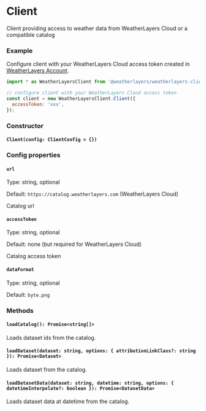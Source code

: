 # Client

Client providing access to weather data from WeatherLayers Cloud or a compatible catalog

### Example

Configure client with your WeatherLayers Cloud access token created in [WeatherLayers Account](https://account.weatherlayers.com/).

```javascript
import * as WeatherLayersClient from '@weatherlayers/weatherlayers-client';

// configure client with your WeatherLayers Cloud access token
const client = new WeatherLayersClient.Client({
  accessToken: 'xxx',
});
```

### Constructor

#### `Client(config: ClientConfig = {})`

### Config properties

#### `url`

Type: string, optional

Default: `https://catalog.weatherlayers.com` (WeatherLayers Cloud)

Catalog url

#### `accessToken`

Type: string, optional

Default: none (but required for WeatherLayers Cloud)

Catalog access token

#### `dataFormat`

Type: string, optional

Default: `byte.png`

### Methods

#### `loadCatalog(): Promise<string[]>`

Loads dataset ids from the catalog.

#### `loadDataset(dataset: string, options: { attributionLinkClass?: string }): Promise<Dataset>`

Loads dataset from the catalog.

#### `loadDatasetData(dataset: string, datetime: string, options: { datetimeInterpolate?: boolean }): Promise<DatasetData>`

Loads dataset data at datetime from the catalog.

